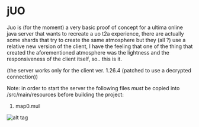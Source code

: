jUO
===

Juo is (for the moment) a very basic proof of concept for a ultima online java server that wants to recreate a uo t2a experience, there are actually some shards that try to create the same atmosphere but they (all ?) use a relative new version of the client, I have the feeling that one of the thing that created the aforementioned atmosphere was the lightness and the responsiveness of the client itself, so.. this is it.

(the server works only for the client ver. 1.26.4 (patched to use a decrypted connection))

Note: in order to start the server the following files *must* be copied into /src/main/resources before building the project:
1) map0.mul

![alt tag](http://i.imgur.com/xHj4XF5.png)
